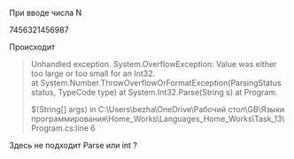 При вводе числа N

7456321456987

Происходит

>Unhandled exception. System.OverflowException: Value was either too large or too small for an Int32.      
  at System.Number.ThrowOverflowOrFormatException(ParsingStatus status, TypeCode type)
  at System.Int32.Parse(String s)
  at Program.<Main>$(String[] args) in C:\Users\bezha\OneDrive\Рабочий стол\GB\Языки программирования\Home_Works\Languages_Home_Works\Task_13\Program.cs:line 6

Здесь не подходит Parse или int ?